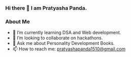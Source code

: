 ### Hi there 👋 I am Pratyasha Panda.


<!--
**diya1510/diya1510** is a ✨ _special_ ✨ repository because its `README.md` (this file) appears on your GitHub profile.

Here are some ideas to get you started:

- 🔭 I’m currently working on ...
- 🌱 I’m currently learning DSA and Web development.
- 👯 I’m looking to collaborate on hackathons.
- 🤔 I’m looking for help with ...
- 💬 Ask me about Personality Development Books.
- 📫 How to reach me: pratyashapanda1510@gmail.com
- 😄 Pronouns: ...
- ⚡ Fun fact: ...
-->

### About Me
- 🌱 I’m currently learning DSA and Web development.
- 👯 I’m looking to collaborate on hackathons.
-  💬 Ask me about Personality Development Books.
- 📫 How to reach me: pratyashapanda1510@gmail.com
  ###
